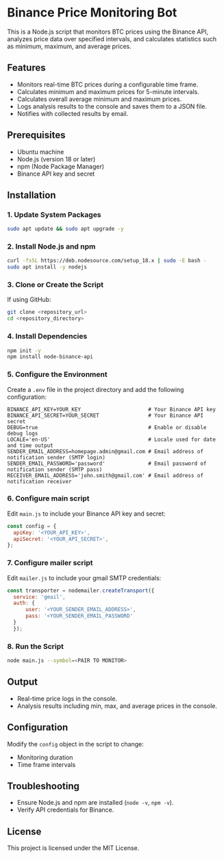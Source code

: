 
# Binance Price Monitoring Bot

This is a Node.js script that monitors BTC prices using the Binance API, analyzes price data over specified intervals, and calculates statistics such as minimum, maximum, and average prices.

## Features

- Monitors real-time BTC prices during a configurable time frame.
- Calculates minimum and maximum prices for 5-minute intervals.
- Calculates overall average minimum and maximum prices.
- Logs analysis results to the console and saves them to a JSON file.
- Notifies with collected results by email.

## Prerequisites

- Ubuntu machine
- Node.js (version 18 or later)
- npm (Node Package Manager)
- Binance API key and secret

## Installation

### 1. Update System Packages
```bash
sudo apt update && sudo apt upgrade -y
```

### 2. Install Node.js and npm
```bash
curl -fsSL https://deb.nodesource.com/setup_18.x | sudo -E bash -
sudo apt install -y nodejs
```

### 3. Clone or Create the Script
If using GitHub:
```bash
git clone <repository_url>
cd <repository_directory>
```

### 4. Install Dependencies
```bash
npm init -y
npm install node-binance-api
```

### 5. Configure the Environment
Create a `.env` file in the project directory and add the following configuration:

```plaintext
BINANCE_API_KEY=YOUR_KEY                      # Your Binance API key
BINANCE_API_SECRET=YOUR_SECRET                # Your Binance API secret
DEBUG=true                                    # Enable or disable debug logs
LOCALE='en-US'                                # Locale used for date and time output
SENDER_EMAIL_ADDRESS=homepage.admin@gmail.com # Email address of notification sender (SMTP login)
SENDER_EMAIL_PASSWORD='password'              # Email password of notification sender (SMTP pass)
RECEIVER_EMAIL_ADDRESS='john.smith@gmail.com' # Email address of notification receiver
```

### 6. Configure main script
Edit `main.js` to include your Binance API key and secret:
```javascript
const config = {
  apiKey: '<YOUR_API_KEY>',
  apiSecret: '<YOUR_API_SECRET>',
};
```

### 7. Configure mailer script
Edit `mailer.js` to include your gmail SMTP credentials:
```javascript
const transporter = nodemailer.createTransport({
  service: 'gmail',
  auth: {
      user: '<YOUR_SENDER_EMAIL_ADDRESS>', 
      pass: '<YOUR_SENDER_EMAIL_PASSWORD'   
  }
  });
```

### 8. Run the Script
```bash
node main.js --symbol=<PAIR TO MONITOR>
```

## Output
- Real-time price logs in the console.
- Analysis results including min, max, and average prices in the console.

## Configuration
Modify the `config` object in the script to change:
- Monitoring duration
- Time frame intervals

## Troubleshooting
- Ensure Node.js and npm are installed (`node -v`, `npm -v`).
- Verify API credentials for Binance.

## License
This project is licensed under the MIT License.

